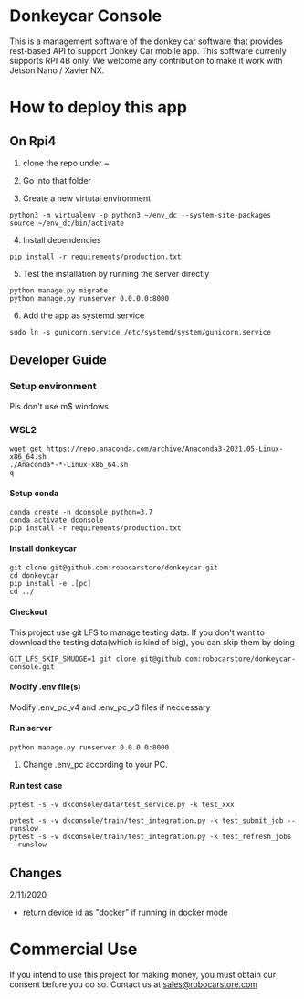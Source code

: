 # Donkeycar Console

This is a management software of the donkey car software that provides
rest-based API to support Donkey Car mobile app. This software currenly supports
RPI 4B only. We welcome any contribution to make it work with Jetson Nano /
Xavier NX.

# How to deploy this app

## On Rpi4

1. clone the repo under ~
2. Go into that folder

3. Create a new virtutal environment

```
python3 -m virtualenv -p python3 ~/env_dc --system-site-packages
source ~/env_dc/bin/activate
```

4. Install dependencies

```
pip install -r requirements/production.txt
```

5. Test the installation by running the server directly

```
python manage.py migrate
python manage.py runserver 0.0.0.0:8000
```

6. Add the app as systemd service

```
sudo ln -s gunicorn.service /etc/systemd/system/gunicorn.service
```

## Developer Guide

### Setup environment

Pls don't use m$ windows

### WSL2
```angular2html
wget get https://repo.anaconda.com/archive/Anaconda3-2021.05-Linux-x86_64.sh
./Anaconda*-*-Linux-x86_64.sh
q
```

#### Setup conda

```
conda create -n dconsole python=3.7
conda activate dconsole
pip install -r requirements/production.txt
```
#### Install donkeycar
```
git clone git@github.com:robocarstore/donkeycar.git
cd donkeycar
pip install -e .[pc]
cd ../
```

#### Checkout

This project use git LFS to manage testing data. If you don't want to download the testing data(which is kind of big), you can skip them by doing

`GIT_LFS_SKIP_SMUDGE=1 git clone git@github.com:robocarstore/donkeycar-console.git`

#### Modify .env file(s)
Modify .env_pc_v4 and .env_pc_v3 files if neccessary

#### Run server

```
python manage.py runserver 0.0.0.0:8000
```

1. Change .env_pc according to your PC.

#### Run test case

```
pytest -s -v dkconsole/data/test_service.py -k test_xxx

pytest -s -v dkconsole/train/test_integration.py -k test_submit_job --runslow
pytest -s -v dkconsole/train/test_integration.py -k test_refresh_jobs --runslow
```

## Changes

2/11/2020

- return device id as "docker" if running in docker mode

# Commercial Use

If you intend to use this project for making money, you must obtain our consent before you do so. Contact us at sales@robocarstore.com
